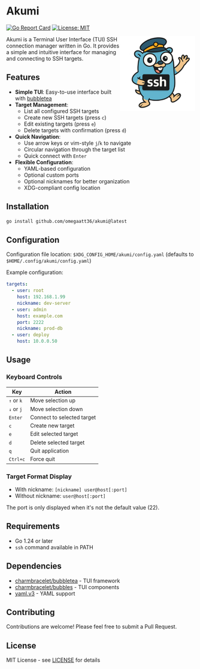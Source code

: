 # Akumi

[![Go Report Card](https://goreportcard.com/badge/github.com/omegaatt36/akumi)](https://goreportcard.com/report/github.com/omegaatt36/akumi)
[![License: MIT](https://img.shields.io/badge/License-MIT-yellow.svg)](https://opensource.org/licenses/MIT)

<img align="right" width="200" src="./docs/logo.png">

Akumi is a Terminal User Interface (TUI) SSH connection manager written in Go. It provides a simple and intuitive interface for managing and connecting to SSH targets.

## Features

- **Simple TUI**: Easy-to-use interface built with [bubbletea](https://github.com/charmbracelet/bubbletea)
- **Target Management**:
  - List all configured SSH targets
  - Create new SSH targets (press `c`)
  - Edit existing targets (press `e`)
  - Delete targets with confirmation (press `d`)
- **Quick Navigation**:
  - Use arrow keys or vim-style `j`/`k` to navigate
  - Circular navigation through the target list
  - Quick connect with `Enter`
- **Flexible Configuration**:
  - YAML-based configuration
  - Optional custom ports
  - Optional nicknames for better organization
  - XDG-compliant config location

## Installation

```bash
go install github.com/omegaatt36/akumi@latest
```

## Configuration

Configuration file location: `$XDG_CONFIG_HOME/akumi/config.yaml` (defaults to `$HOME/.config/akumi/config.yaml`)

Example configuration:

```yaml
targets:
  - user: root
    host: 192.168.1.99
    nickname: dev-server
  - user: admin
    host: example.com
    port: 2222
    nickname: prod-db
  - user: deploy
    host: 10.0.0.50
```

## Usage

### Keyboard Controls

| Key           | Action                           |
|---------------|----------------------------------|
| `↑` or `k`    | Move selection up                |
| `↓` or `j`    | Move selection down              |
| `Enter`       | Connect to selected target       |
| `c`           | Create new target               |
| `e`           | Edit selected target            |
| `d`           | Delete selected target          |
| `q`           | Quit application                |
| `Ctrl+c`      | Force quit                      |

### Target Format Display

- With nickname: `[nickname] user@host[:port]`
- Without nickname: `user@host[:port]`

The port is only displayed when it's not the default value (22).

## Requirements

- Go 1.24 or later
- `ssh` command available in PATH

## Dependencies

- [charmbracelet/bubbletea](https://github.com/charmbracelet/bubbletea) - TUI framework
- [charmbracelet/bubbles](https://github.com/charmbracelet/bubbles) - TUI components
- [yaml.v3](https://gopkg.in/yaml.v3) - YAML support

## Contributing

Contributions are welcome! Please feel free to submit a Pull Request.

## License

MIT License - see [LICENSE](LICENSE) for details
